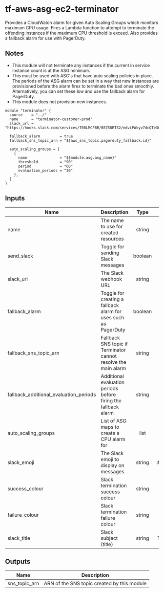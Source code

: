 # tf-aws-asg-ec2-terminator

Provides a CloudWatch alarm for given Auto Scaling Groups which monitors maximum CPU usage. Fires a Lambda function to attempt to terminate the offending instances if the maximum CPU threshold is exceed. Also provides a fallback alarm for use with PagerDuty.

## Notes
- This module will not terminate any instances if the current in service instance count is at the ASG minimum.
- This must be used with ASG's that have auto scaling policies in place. The periods of the ASG alarm can be set in a way that new instances are provisioned before the alarm fires to terminate the bad ones smoothly. Alternatively, you can set these low and use the fallback alarm for PagerDuty.
- This module does not provision new instances.

```hcl
module "terminator" {
  source    = "../"
  name      = "terminator-customer-prod"
  slack_url = "https://hooks.slack.com/services/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"

  fallback_alarm         = true
  fallback_sns_topic_arn = "${aws_sns_topic.pagerduty_fallback.id}"

  auto_scaling_groups = [
    {
      name               = "${module.asg.asg_name}"
      threshold          = "90"
      period             = "60"
      evaluation_periods = "30"
    },
  ]
}
```
## Inputs

| Name | Description | Type | Default | Required |
|------|-------------|:----:|:-----:|:-----:|
| name | The name to use for created resources | string | none | yes |
| send_slack | Toggle for sending Slack messages | boolean | true | no |
| slack_url | The Slack webhook URL | string | none | no |
| fallback_alarm | Toggle for creating a fallback alarm for uses such as PagerDuty | boolean | false | no |
| fallback_sns_topic_arn | Fallback SNS topic if Terminator cannot resolve the main alarm | string | none | no |
| fallback_additional_evaluation_periods | Additional evaluation periods before firing the fallback alarm | string | 2 | no |
| auto_scaling_groups | List of ASG maps to create a CPU alarm for | list | none | yes |
| slack_emoji | The Slack emoji to display on messages | string | :terminator: | no |
| success_colour | Slack termination success colour | string | #36a64f | no |
| failure_colour | Slack termination failure colour | string | #ff0000 | no |
| slack_title | Slack subject (title) | string | Terminator | no |

## Outputs

| Name | Description |
|------|-------------|
| sns_topic_arn | ARN of the SNS topic created by this module |
